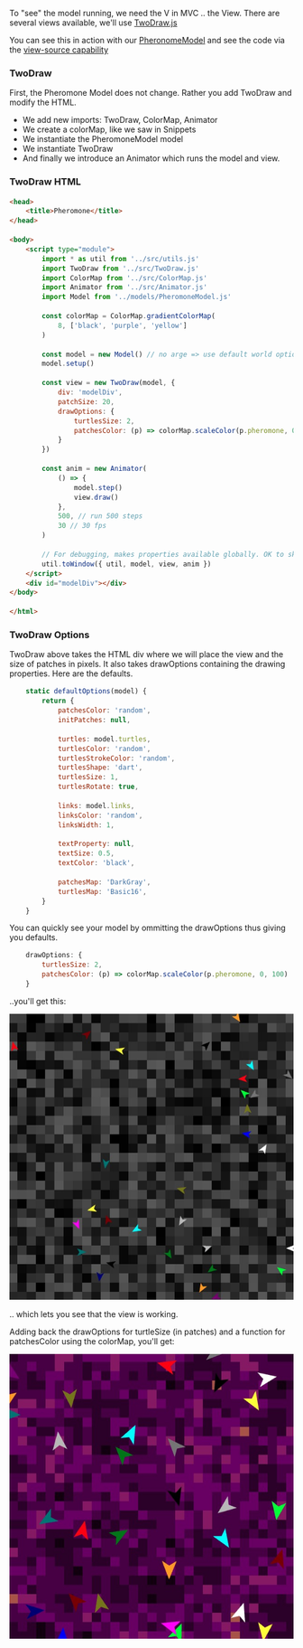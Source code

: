 <!-- # View -->

To "see" the model running, we need the V in MVC .. the View. There are several views available, we'll use [TwoDraw.js](/src/TwoDraw.js)

You can see this in action with our [PheronomeModel](/views2/pheromone.html) and see the code via the [view-source capability](https://www.computerhope.com/issues/ch000746.htm)

### TwoDraw

First, the Pheromone Model does not change. Rather you add TwoDraw and modify the HTML.

-   We add new imports: TwoDraw, ColorMap, Animator
-   We create a colorMap, like we saw in Snippets
-   We instantiate the PheromoneModel model
-   We instantiate TwoDraw
-   And finally we introduce an Animator which runs the model and view.

### TwoDraw HTML

```html
<head>
    <title>Pheromone</title>
</head>

<body>
    <script type="module">
        import * as util from '../src/utils.js'
        import TwoDraw from '../src/TwoDraw.js'
        import ColorMap from '../src/ColorMap.js'
        import Animator from '../src/Animator.js'
        import Model from '../models/PheromoneModel.js'

        const colorMap = ColorMap.gradientColorMap(
            8, ['black', 'purple', 'yellow']
        )

        const model = new Model() // no arge => use default world options
        model.setup()

        const view = new TwoDraw(model, {
            div: 'modelDiv',
            patchSize: 20,
            drawOptions: {
                turtlesSize: 2,
                patchesColor: (p) => colorMap.scaleColor(p.pheromone, 0, 100)
            }
        })

        const anim = new Animator(
            () => {
                model.step()
                view.draw()
            },
            500, // run 500 steps
            30 // 30 fps
        )

        // For debugging, makes properties available globally. OK to skip.
        util.toWindow({ util, model, view, anim })
    </script>
    <div id="modelDiv"></div>
</body>

</html>
```

### TwoDraw Options

TwoDraw above takes the HTML div where we will place the view and the size of patches in pixels.
It also takes drawOptions containing the drawing properties. Here are the defaults.

```javascript
    static defaultOptions(model) {
        return {
            patchesColor: 'random',
            initPatches: null,

            turtles: model.turtles,
            turtlesColor: 'random',
            turtlesStrokeColor: 'random',
            turtlesShape: 'dart',
            turtlesSize: 1,
            turtlesRotate: true,

            links: model.links,
            linksColor: 'random',
            linksWidth: 1,

            textProperty: null,
            textSize: 0.5,
            textColor: 'black',

            patchesMap: 'DarkGray',
            turtlesMap: 'Basic16',
        }
    }
```

You can quickly see your model by ommitting the drawOptions thus giving you defaults.

```javascript
    drawOptions: {
        turtlesSize: 2,
        patchesColor: (p) => colorMap.scaleColor(p.pheromone, 0, 100)
    }
```

..you'll get this:

![Image](/config/cleantheme/static/TwoDraw0.jpg)

.. which lets you see that the view is working.

Adding back the drawOptions for turtleSize (in patches) and a function for patchesColor
using the colorMap, you'll get:

![Image](/config/cleantheme/static/TwoDraw1.jpg)

<!-- [Foo](#pheromone-output)

[Bar](./Model.md) -->
